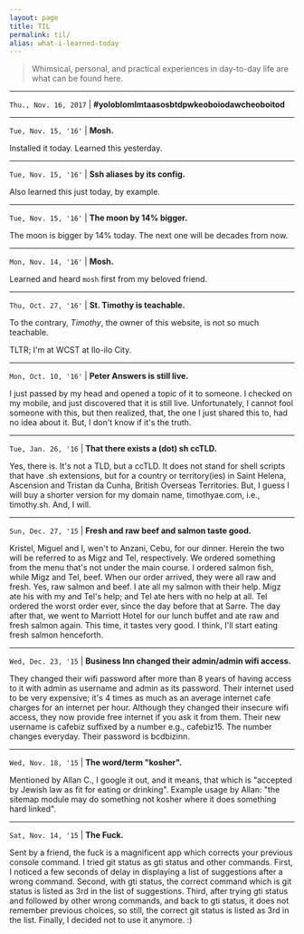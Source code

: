 ```yaml
---
layout: page
title: TIL 
permalink: til/
alias: what-i-learned-today
---
```


> Whimsical, personal, and practical experiences in day-to-day life are
  what can be found here.

---

`Thu., Nov. 16, 2017` |
**#yoloblomlmtaasosbtdpwkeoboiodawcheoboitod**

---

`Tue, Nov. 15, '16'` |
**Mosh.**

Installed it today.  Learned this yesterday.

---

`Tue, Nov. 15, '16'` |
**Ssh aliases by its config.**

Also learned this just today, by example.

---

`Tue, Nov. 15, '16'` |
**The moon by 14% bigger.**

The moon is bigger by 14% today. The next one will be decades from now.

---

`Mon, Nov. 14, '16'` |
**Mosh.**

Learned and heard `mosh` first from my beloved friend.

---

`Thu, Oct. 27, '16'` |
**St. Timothy is teachable.**

To the contrary, _Timothy_, the owner of this website, is not so much
teachable.

TLTR; I'm at WCST at Ilo-ilo City.

---

`Mon, Oct. 10, '16'` |
**Peter Answers is still live.**

I just passed by my head and opened a topic of it to someone. I checked
on my mobile, and just discovered that it is still live. Unfortunately, I
cannot fool someone with this, but then realized, that, the one I just
shared this to, had no idea about it. But, I don't know if it's the
truth.

---

`Tue, Jan. 26, '16` |
**That there exists a (dot) sh ccTLD.**

Yes, there is. It's not a TLD, but a ccTLD. It does not stand for shell
scripts that have .sh extensions, but for a country or territory(ies) in
Saint Helena, Ascension and Tristan da Cunha, British Overseas
Territories. But, I guess I will buy a shorter version for my domain
name, timothyae.com, i.e., timothy.sh. And, I will.

---

`Sun, Dec. 27, '15` |
**Fresh and raw beef and salmon taste good.**

Kristel, Miguel and I, wen't to Anzani, Cebu, for our dinner. Herein the
two will be referred to as Migz and Tel, respectively. We ordered
something from the menu that's not under the main course. I ordered
salmon fish, while Migz and Tel, beef. When our order arrived, they were
all raw and fresh. Yes, raw salmon and beef. I ate all my salmon with
their help. Migz ate his with my and Tel's help; and Tel ate hers with
no help at all. Tel ordered the worst order ever, since the day before
that at Sarre. The day after that, we went to Marriott Hotel for our
lunch buffet and ate raw and fresh salmon again. This time, it tastes
very good. I think, I'll start eating fresh salmon henceforth.

---

`Wed, Dec. 23, '15` |
**Business Inn changed their admin/admin wifi access.**

They changed their wifi password after more than 8 years of having access
to it with admin as username and admin as its password. Their internet
used to be very expensive; it's 4 times as much as an average internet
cafe charges for an internet per hour. Although they changed their
insecure wifi access, they now provide free internet if you ask it from
them. Their new username is cafebiz suffixed by a number e.g., cafebiz15.
The number changes everyday. Their password is bcdbizinn.

---

`Wed, Nov. 18, '15` |
**The word/term "kosher".**

Mentioned by Allan C., I google it out, and it means, that which is
"accepted by Jewish law as fit for eating or drinking". Example usage by
Allan: "the sitemap module may do something not kosher where it does
something hard linked".

---

`Sat, Nov. 14, '15` |
**The Fuck.**

Sent by a friend, the fuck is a magnificent app which corrects your
previous console command. I tried git status as gti status and other
commands. First, I noticed a few seconds of delay in displaying a list of
suggestions after a wrong command. Second, with gti status, the correct
command which is git status is listed as 3rd in the list of suggestions.
Third, after trying gti status and followed by other wrong commands, and
back to gti status, it does not remember previous choices, so still, the
correct git status is listed as 3rd in the list. Finally, I decided not
to use it anymore. :)
